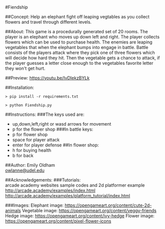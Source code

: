 #Fiendship

##Concept: 
Help an elephant fight off leaping vegtables as you collect flowers and travel through different levels. 

##About: 
This game is a procedurally generated set of 20 rooms. 
The player is an elephant who moves up down left and right. 
The player collects flowers which can be used to purchase health. 
The enemies are leaping vegetables that when the elephant bumps into engage in battle. 
Battle consists of the players attack where they pick one of three flowers which will decide how hard they hit. 
Then the vegetable gets a chance to attack, if the player guesses a letter close enough to the vegetables favorite letter
they won't get hurt. 

##Preview: 
https://youtu.be/IvDIekzBYLk

##Installation: 
```
> pip install -r requirements.txt
```
```
> python Fiendship.py
```

##Instructions:
###The keys used are: 
- up,down,left,right or wasd arrows for movement
- p for the flower shop
###In battle keys: 
- p for flower shop
- space for player attack
- enter for player defense
##In flower shop:
- h for buying health
 - b for back

##Author: 
Emily Oldham <br>
owlanne@udel.edu


##Acknowledgements: 
###Tutorials:  
arcade academy websites sample codes and 2d platformer example
http://arcade.academy/examples/index.html
http://arcade.academy/examples/platform_tutorial/index.html

###Images:
Elephant image: https://opengameart.org/content/cute-2d-animals
Vegetable image: https://opengameart.org/content/veggy-friends
Hedge image: https://opengameart.org/content/ivy-hedge
Flower image: https://opengameart.org/content/pixel-flower-icons
